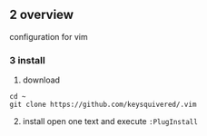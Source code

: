 ## 2 overview
configuration for vim

### 3  install
1. download
```shell
cd ~
git clone https://github.com/keysquivered/.vim
```

2. install
open one text and execute `:PlugInstall` 
